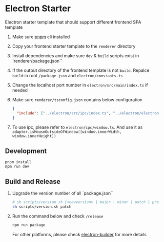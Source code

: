 # Electron Starter

Electron starter template that should support different frontend SPA template

1. Make sure [pnpm](https://pnpm.io/) cli installed
2. Copy your frontend starter template to the `renderer` directory
3. Install dependencies and make sure `dev` & `build` scripts exist in `renderer/package.json``
4. If the output directory of the frontend template is not `build`. Repalce `build` in root `/package.json` and `electron/constants.ts`
5. Change the localhost port number in `electron/src/main/index.ts` if needed
6. Make sure `renderer/tsconfig.json` contains below configuration

   ```json
   {
     "include": ["../electron/src/ipc/index.ts", "../electron/electron-env.d.ts"]
   }
   ```

7. To use ipc, please refer to `electron/ipc/window.ts`. And use it as `adapter.isMouseOutsideOfWindow([window.innerWidth, window.innerHeight])`

## Development

```
pnpm install
npm run dev
```

## Build and Release

1. Upgrade the version number of all `package.json``
   ```sh
   # sh scripts/version.sh [<newversion> | major | minor | patch | premajor | preminor | prepatch | prerelease | from-git]
   sh scripts/version.sh patch
   ```
2. Run the command below and check `/release`

   ```sh
   npm run package
   ```

   For other platforms, please check [electron-builder](https://www.electron.build/index.html) for more details
